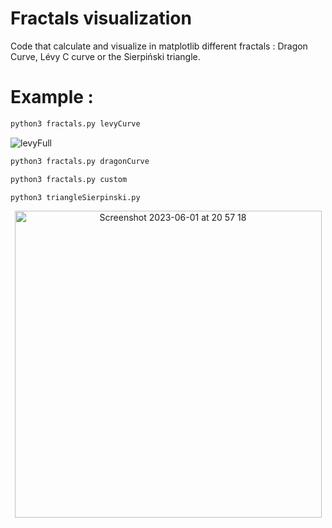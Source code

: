# Fractals visualization
Code that calculate and visualize in matplotlib different fractals : Dragon Curve, Lévy C curve or the Sierpiński triangle.



# Example :
```bash
python3 fractals.py levyCurve
```
![levyFull](https://github.com/Andrebtk/Fractals/assets/53980377/95b7de05-1675-498c-b833-cc8803adedb9)


```bash
python3 fractals.py dragonCurve
```

```bash
python3 fractals.py custom
```




```bash
python3 triangleSierpinski.py
```
<p align="center">
  <img  width="491" alt="Screenshot 2023-06-01 at 20 57 18" src="https://github.com/Andrebtk/Fractals/assets/53980377/7875179b-a028-4851-bc78-9323ea1d0c47">
</p>


